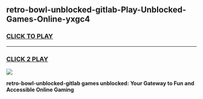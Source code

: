 
## retro-bowl-unblocked-gitlab-Play-Unblocked-Games-Online-yxgc4
<h3>
<a href="https://premium76.site?title=retro-bowl-unblocked-gitlab&ref=25A">CLICK TO PLAY</a></h3>
<hr>

<h3>
<a href="https://premium76.site?title=retro-bowl-unblocked-gitlab&ref=25A">CLICK 2 PLAY</a>
  
</h3>

<a href="https://premium76.site?title=retro-bowl-unblocked-gitlab&ref=25A"><img src="https://clearcache.store/games.png"></a>


**retro-bowl-unblocked-gitlab games unblocked: Your Gateway to Fun and Accessible Online Gaming**

